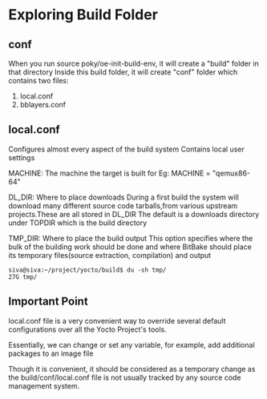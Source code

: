 # Exploring Build Folder

## conf

When you run source poky/oe-init-build-env, it will create a "build" folder in that directory
Inside this build folder, it will create "conf" folder which contains two files:

1. local.conf
2. bblayers.conf

## local.conf

Configures almost every aspect of the build system
Contains local user settings

MACHINE: The machine the target is built for
 Eg: MACHINE = "qemux86-64"

DL_DIR: Where to place downloads
 During a first build the system will download many different source code tarballs,from various
 upstream projects.These are all stored in DL_DIR
 The default is a downloads directory under TOPDIR which is the build directory

TMP_DIR:  Where to place the build output
   This option specifies where the bulk of the building work should be done and
   where BitBake should place its temporary files(source extraction, compilation) and output

```shell
siva@siva:~/project/yocto/build$ du -sh tmp/
27G tmp/
```

## Important Point

local.conf file is a very convenient way to override several default configurations over all the Yocto Project's tools.

Essentially, we can change or set any variable, for example, add additional packages to an image file

Though it is convenient, it should be considered as a temporary change as the build/conf/local.conf file is not usually tracked by any source code management system.
